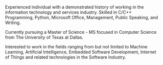 Experienced individual with a demonstrated history of working in the information technology and services industry. Skilled in C/C++ Programming, Python, Microsoft Office, Management, Public Speaking, and Writing.

Currently pursuing a Master of Science - MS focused in Computer Science from The University of Texas at Dallas.

Interested to work in the fields ranging from but not limited to Machine Learning, Artificial Intelligence, Embedded Software Development, Internet of Things and related technologies in the Software Industry.
